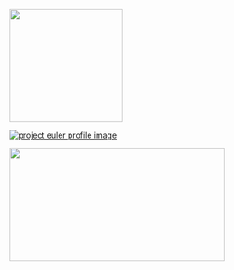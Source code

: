 <a href="https://www.credly.com/badges/d4012af6-1c9f-4ca8-aa2a-931c2c3c8e5b"><img src="https://images.credly.com/size/680x680/images/99289602-861e-4929-8277-773e63a2fa6f/image.png" width="200" height="200"></a> 

[![project euler profile image](https://projecteuler.net/profile/f000.png)](https://projecteuler.net/profile/f000.png)

<a href="https://threejs-journey.com/certificate/view/21138"><img src="https://threejs-journey.com/certificate/view/social/share-image.png" width="381" height="200"></a>
